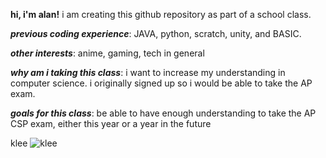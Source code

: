 **hi, i'm alan!**
i am creating this github repository as part of a school class. 

***previous coding experience***: JAVA, python, scratch, unity, and BASIC.

***other interests***: anime, gaming, tech in general

***why am i taking this class***: i want to increase my understanding in computer science. i originally signed up so i would be able to take the AP exam.

***goals for this class***: be able to have enough understanding to take the AP CSP exam, either this year or a year in the future

klee
![klee](https://www.pcgamesn.com/wp-content/uploads/2020/10/genshin-impact-sparkling-steps-start-time-klee.jpg)
